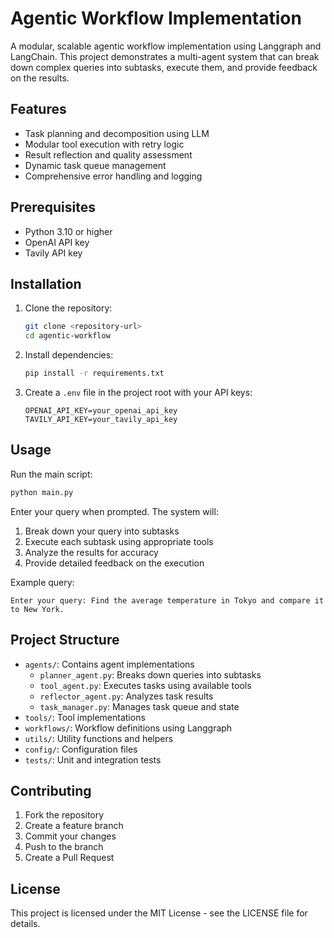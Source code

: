# Agentic Workflow Implementation

A modular, scalable agentic workflow implementation using Langgraph and LangChain. This project demonstrates a multi-agent system that can break down complex queries into subtasks, execute them, and provide feedback on the results.

## Features

- Task planning and decomposition using LLM
- Modular tool execution with retry logic
- Result reflection and quality assessment
- Dynamic task queue management
- Comprehensive error handling and logging

## Prerequisites

- Python 3.10 or higher
- OpenAI API key
- Tavily API key

## Installation

1. Clone the repository:
   ```bash
   git clone <repository-url>
   cd agentic-workflow
   ```

2. Install dependencies:
   ```bash
   pip install -r requirements.txt
   ```

3. Create a `.env` file in the project root with your API keys:
   ```
   OPENAI_API_KEY=your_openai_api_key
   TAVILY_API_KEY=your_tavily_api_key
   ```

## Usage

Run the main script:
```bash
python main.py
```

Enter your query when prompted. The system will:
1. Break down your query into subtasks
2. Execute each subtask using appropriate tools
3. Analyze the results for accuracy
4. Provide detailed feedback on the execution

Example query:
```
Enter your query: Find the average temperature in Tokyo and compare it to New York.
```

## Project Structure

- `agents/`: Contains agent implementations
  - `planner_agent.py`: Breaks down queries into subtasks
  - `tool_agent.py`: Executes tasks using available tools
  - `reflector_agent.py`: Analyzes task results
  - `task_manager.py`: Manages task queue and state
- `tools/`: Tool implementations
- `workflows/`: Workflow definitions using Langgraph
- `utils/`: Utility functions and helpers
- `config/`: Configuration files
- `tests/`: Unit and integration tests

## Contributing

1. Fork the repository
2. Create a feature branch
3. Commit your changes
4. Push to the branch
5. Create a Pull Request

## License

This project is licensed under the MIT License - see the LICENSE file for details. 
